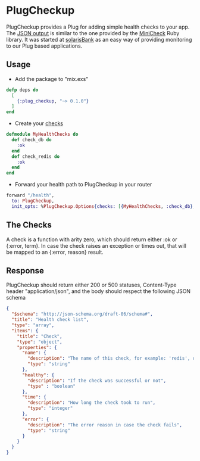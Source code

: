 # PlugCheckup

PlugCheckup provides a Plug for adding simple health checks to your app. The [JSON output](#response) is similar to the one provided by the [MiniCheck](https://github.com/workshare/mini-check) Ruby library. It was started at [solarisBank](https://www.solarisbank.de/en/) as an easy way of providing monitoring to our Plug based applications.

## Usage

- Add the package to "mix.exs"
```elixir
defp deps do
  [
    {:plug_checkup, "~> 0.1.0"}
  ]
end
```

- Create your [checks](#the-checks)
```elixir
defmodule MyHealthChecks do
  def check_db do
    :ok
  end
  def check_redis do
    :ok
  end
end
```

- Forward your health path to PlugCheckup in your router
```elixir
forward "/health",
  to: PlugCheckup,
  init_opts: %PlugCheckup.Options{checks: [{MyHealthChecks, :check_db}, {MyHealthChecks, :check_redis}]}
```

## The Checks
A check is a function with arity zero, which should return either :ok or {:error, term}. In case the check raises an exception or times out, that will be mapped to an {:error, reason} result.

## Response

PlugCheckup should return either 200 or 500 statuses, Content-Type header "application/json", and the body should respect the following JSON schema
```json
{
  "$schema": "http://json-schema.org/draft-06/schema#",
  "title": "Health check list",
  "type": "array",
  "items": {
    "title": "Check",
    "type": "object",
    "properties": {
      "name": {
        "description": "The name of this check, for example: 'redis', or 'postgres'",
        "type": "string"
      },
      "healthy": {
        "description": "If the check was successful or not",
        "type" : "boolean"
      },
      "time": {
        "description": "How long the check took to run",
        "type": "integer"
      },
      "error": {
        "description": "The error reason in case the check fails",
        "type": "string"
      }
    }
  }
}
```
